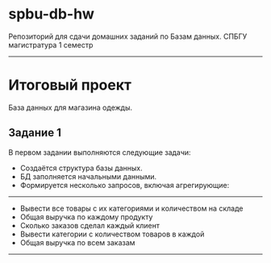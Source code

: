 # spbu-db-hw
Репозиторий для сдачи домашних заданий по Базам данных. СПБГУ магистратура 1 семестр

---

# Итоговый проект
База данных для магазина одежды.
## Задание 1
В первом задании выполняются следующие задачи:
- Создаётся структура базы данных.
- БД заполняется начальными данными.
- Формируется несколько запросов, включая агрегирующие:
---
- Вывести все товары с их категориями и количеством на складе
- Общая выручка по каждому продукту
- Сколько заказов сделал каждый клиент
- Вывести категории с количеством товаров в каждой
- Общая выручка по всем заказам
--- 

